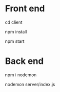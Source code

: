 # Front end 
cd client


npm install


npm start

# Back end
npm i nodemon


nodemon server/index.js
<!---
Chandru2k20/Chandru2k20 is a ✨ special ✨ repository because its `README.md` (this file) appears on your GitHub profile.
You can click the Preview link to take a look at your changes.
--->
